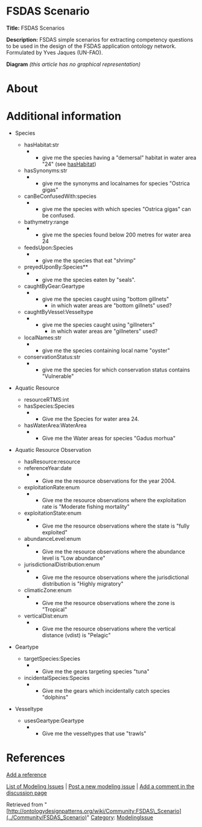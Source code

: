 #  FSDAS Scenario


__Title:__ FSDAS Scenarios


__Description:__ FSDAS simple scenarios for extracting competency questions to be used in the design of the FSDAS application ontology network. 
Formulated by Yves Jaques (UN-FAO). 


__Diagram__
_(this article has no graphical representation)_



#  About


  




#  Additional information


* Species
	+ hasHabitat:str
		- * give me the species having a "demersal" habitat in water area "24" (see [hasHabitat](../Community/HasHabitat "Community:HasHabitat"))
	+ hasSynonyms:str
		- * give me the synonyms and localnames for species "Ostrica gigas"
	+ canBeConfusedWith:species
		- * give me the species with which species "Ostrica gigas" can be confused.
	+ bathymetry:range
		- * give me the species found below 200 metres for water area 24
	+ feedsUpon:Species
		- * give me the species that eat "shrimp"
	+ preyedUponBy:Species\*\*
		- * give me the species eaten by "seals".
	+ caughtByGear:Geartype
		- * give me the species caught using "bottom gillnets"
			* in which water areas are "bottom gillnets" used?
	+ caughtByVessel:Vesseltype
		- * give me the species caught using "gillneters"
			* in which water areas are "gillneters" used?
	+ localNames:str
		- * give me the species containing local name "oyster"
	+ conservationStatus:str
		- * give me the species for which conservation status contains "Vulnerable"


  




* Aquatic Resource
	+ resourceRTMS:int
	+ hasSpecies:Species
		- * Give me the Species for water area 24.
	+ hasWaterArea:WaterArea
		- * Give me the Water areas for species "Gadus morhua"


  




* Aquatic Resource Observation
	+ hasResource:resource
	+ referenceYear:date
		- * Give me the resource observations for the year 2004.
	+ exploitationRate:enum
		- * Give me the resource observations where the exploitation rate is "Moderate fishing mortality"
	+ exploitationState:enum
		- * Give me the resource observations where the state is "fully exploited"
	+ abundanceLevel:enum
		- * Give me the resource observations where the abundance level is "Low abundance"
	+ jurisdictionalDistribution:enum
		- * Give me the resource observations where the jurisdictional distribution is "Highly migratory"
	+ climaticZone:enum
		- * Give me the resource observations where the zone is "Tropical"
	+ verticalDist:enum
		- * Give me the resource observations where the vertical distance (vdist) is "Pelagic"


* Geartype
	+ targetSpecies:Species
		- * Give me the gears targeting species "tuna"
	+ incidentalSpecies:Species
		- * Give me the gears which incidentally catch species "dolphins"


* Vesseltype
	+ usesGeartype:Geartype
		- * Give me the vesseltypes that use "trawls"


#  References


[Add a reference](index.php@title=Odp%253AAdd_reference&subject=Community%253AFSDAS+Scenario.html "http://ontologydesignpatterns.org/wiki/index.php?title=Odp:Add_reference&subject=Community%3AFSDAS+Scenario")


  




 [List of Modeling Issues](../Community/Main "Community:Main") | [Post a new modeling issue](../Community/PostModelingIssue "Community:PostModelingIssue") | [Add a comment in the discussion page](index.php@title=Odp%253AAdd_comment&target=Community_talk%253AFSDAS_Scenario.html#New_comment "http://ontologydesignpatterns.org/wiki/index.php?title=Odp:Add_comment&target=Community_talk:FSDAS_Scenario#New_comment")


Retrieved from "[http://ontologydesignpatterns.org/wiki/Community:FSDAS\_Scenario](../Community/FSDAS_Scenario)"
 [Category](http://ontologydesignpatterns.org/wiki/Special:Categories "Special:Categories"): [ModelingIssue](../Category/ModelingIssue "Category:ModelingIssue")